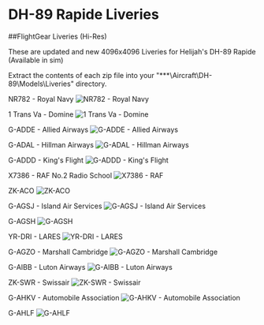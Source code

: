 # DH-89 Rapide Liveries
##FlightGear Liveries (Hi-Res)

These are updated and new 4096x4096 Liveries for Helijah's DH-89 Rapide (Available in sim)

Extract the contents of each zip file into your "***\Aircraft\DH-89\Models\Liveries" directory.


NR782 - Royal Navy
![NR782 - Royal Navy](Screenshots/DH-89-1.jpg)

1 Trans Va - Domine
![1 Trans Va - Domine](Screenshots/DH-89-2.jpg)

G-ADDE - Allied Airways
![G-ADDE - Allied Airways](Screenshots/DH-89-3.jpg)

G-ADAL - Hillman Airways
![G-ADAL - Hillman Airways](Screenshots/DH-89-4.jpg)

G-ADDD - King's Flight
![G-ADDD - King's Flight](Screenshots/DH-89-5.jpg)

X7386 - RAF No.2 Radio School
![X7386 - RAF](Screenshots/DH-89-6.jpg)

ZK-ACO
![ZK-ACO](Screenshots/DH-89-7.jpg)

G-AGSJ - Island Air Services
![G-AGSJ - Island Air Services](Screenshots/DH-89-8.jpg)

G-AGSH
![G-AGSH](Screenshots/DH-89-9.jpg)

YR-DRI - LARES
![YR-DRI - LARES](Screenshots/DH-89-10.jpg)

G-AGZO - Marshall Cambridge
![G-AGZO - Marshall Cambridge](Screenshots/DH-89-11.jpg)

G-AIBB - Luton Airways
![G-AIBB - Luton Airways](Screenshots/DH-89-12.jpg)

ZK-SWR - Swissair
![ZK-SWR - Swissair](Screenshots/DH-89-13.jpg)

G-AHKV - Automobile Association
![G-AHKV - Automobile Association](Screenshots/DH-89-14.jpg)

G-AHLF
![G-AHLF](Screenshots/DH-89-15.jpg)


